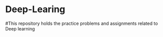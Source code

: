 # Deep-Learing
#This repository holds the practice problems and assignments related to Deep learning
